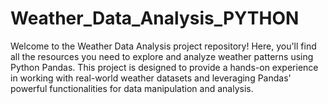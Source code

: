 # Weather_Data_Analysis_PYTHON
Welcome to the Weather Data Analysis project repository! Here, you'll find all the resources you need to explore and analyze weather patterns using Python Pandas. This project is designed to provide a hands-on experience in working with real-world weather datasets and leveraging Pandas' powerful functionalities for data manipulation and analysis.
